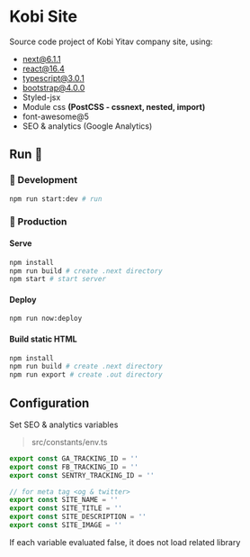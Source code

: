 # Kobi Site

Source code project of Kobi Yitav company site, using:

- next@6.1.1
- react@16.4
- typescript@3.0.1
- bootstrap@4.0.0
- Styled-jsx
- Module css **(PostCSS - cssnext, nested, import)**
- font-awesome@5
- SEO & analytics (Google Analytics)

## Run  :rocket:


### :rocket: Development

```bash
npm run start:dev # run
```

### :rocket: Production

#### Serve
```bash
npm install
npm run build # create .next directory
npm start # start server
```

#### Deploy
```bash
npm run now:deploy
```

#### Build static HTML
```bash
npm install
npm run build # create .next directory
npm run export # create .out directory
```

## Configuration

Set SEO & analytics variables

> src/constants/env.ts

```typescript
export const GA_TRACKING_ID = ''
export const FB_TRACKING_ID = ''
export const SENTRY_TRACKING_ID = ''

// for meta tag <og & twitter>
export const SITE_NAME = ''
export const SITE_TITLE = ''
export const SITE_DESCRIPTION = ''
export const SITE_IMAGE = ''
```

If each variable evaluated false, it does not load related library

